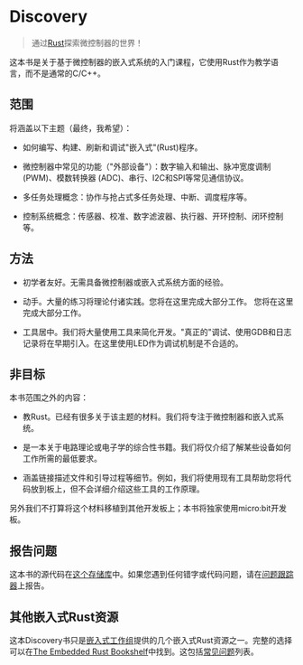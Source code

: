 # Discovery

> 通过[Rust]探索微控制器的世界！

[Rust]: https://www.rust-lang.org/

这本书是关于基于微控制器的嵌入式系统的入门课程，它使用Rust作为教学语言，而不是通常的C/C++。

## 范围

将涵盖以下主题（最终，我希望）：

- 如何编写、构建、刷新和调试"嵌入式"(Rust)程序。

- 微控制器中常见的功能（"外部设备"）：数字输入和输出、脉冲宽度调制 (PWM)、模数转换器 (ADC)、串行、I2C和SPI等常见通信协议。

- 多任务处理概念：协作与抢占式多任务处理、中断、调度程序等。

- 控制系统概念：传感器、校准、数字滤波器、执行器、开环控制、闭环控制等。

## 方法

- 初学者友好。无需具备微控制器或嵌入式系统方面的经验。

- 动手。大量的练习将理论付诸实践。您将在这里完成大部分工作。 您将在这里完成大部分工作。

- 工具居中。我们将大量使用工具来简化开发。"真正的"调试、使用GDB和日志记录将在早期引入。在这里使用LED作为调试机制是不合适的。

## 非目标

本书范围之外的内容：

- 教Rust。已经有很多关于该主题的材料。我们将专注于微控制器和嵌入式系统。

- 是一本关于电路理论或电子学的综合性书籍。我们将仅介绍了解某些设备如何工作所需的最低要求。

- 涵盖链接描述文件和引导过程等细节。例如，我们将使用现有工具帮助您将代码放到板上，但不会详细介绍这些工具的工作原理。

另外我们不打算将这个材料移植到其他开发板上；本书将独家使用micro:bit开发板。

## 报告问题

这本书的源代码在[这个存储库]中。如果您遇到任何错字或代码问题，请在[问题跟踪器]上报告。

[这个存储库]: https://github.com/rust-embedded/discovery
[问题跟踪器]: https://github.com/rust-embedded/discovery/issues

## 其他嵌入式Rust资源

这本Discovery书只是[嵌入式工作组]提供的几个嵌入式Rust资源之一。完整的选择可以在[The Embedded Rust Bookshelf]中找到。这包括[常见问题]列表。

[嵌入式工作组]: https://github.com/rust-embedded/wg
[The Embedded Rust Bookshelf]: https://docs.rust-embedded.org
[常见问题]: https://docs.rust-embedded.org/faq.html

